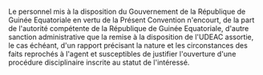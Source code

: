 Le personnel mis à la disposition du Gouvernement de la République de Guinée Equatoriale en vertu de la Présent Convention n'encourt, de la part de l'autorité compétente de la République de Guinée Equatoriale, d'autre sanction administrative que la remise à la disposition de l'UDEAC assortie, le cas échéant, d'un rapport précisant la nature et les circonstances des faits reprochés à l'agent et susceptibles de justifier l'ouverture d'une procédure disciplinaire inscrite au statut de l'intéressé.